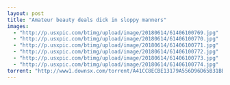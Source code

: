 ```yaml
---
layout: post
title: "Amateur beauty deals dick in sloppy manners"
images:
  - "http://p.usxpic.com/btimg/upload/image/20180614/61406100769.jpg"
  - "http://p.usxpic.com/btimg/upload/image/20180614/61406100770.jpg"
  - "http://p.usxpic.com/btimg/upload/image/20180614/61406100771.jpg"
  - "http://p.usxpic.com/btimg/upload/image/20180614/61406100772.jpg"
  - "http://p.usxpic.com/btimg/upload/image/20180614/61406100773.jpg"
  - "http://p.usxpic.com/btimg/upload/image/20180614/61406100774.jpg"
torrent: "http://www1.downsx.com/torrent/A41CC8ECBE13179A556D96D65B31BB52DABFDE4B"
---
```

